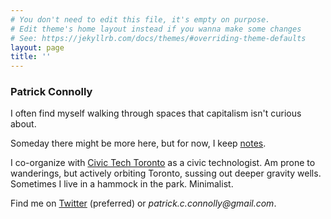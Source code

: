 ```yaml
---
# You don't need to edit this file, it's empty on purpose.
# Edit theme's home layout instead if you wanna make some changes
# See: https://jekyllrb.com/docs/themes/#overriding-theme-defaults
layout: page
title: ''
---
```

### Patrick Connolly

I often find myself walking through spaces that capitalism isn't curious
about.

Someday there might be more here, but for now, I keep [notes](notes).

I co-organize with [Civic Tech Toronto](http://civictech.ca) as a civic
technologist. Am prone to wanderings, but actively orbiting Toronto,
sussing out deeper gravity wells. Sometimes I live in a hammock in the
park. Minimalist.

Find me on [Twitter](https://twitter.com/patconnolly) (preferred) or _patrick.c.connolly@gmail.com_.
